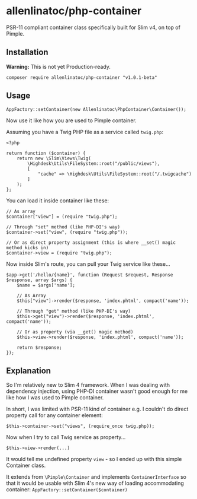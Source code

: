 # allenlinatoc/php-container

PSR-11 compliant container class specifically built for Slim v4, on top of Pimple.

## Installation

**Warning:** This is not yet Production-ready.

`composer require allenlinatoc/php-container "v1.0.1-beta"`  

## Usage

```
AppFactory::setContainer(new Allenlinatoc\PhpContainer\Container());
```

Now use it like how you are used to Pimple container.

Assuming you have a Twig PHP file as a service called `twig.php`:

```
<?php

return function ($container) {
    return new \Slim\Views\Twig(
        \Highdesk\Utils\FileSystem::root("/public/views"),
        [
            "cache" => \Highdesk\Utils\FileSystem::root("/.twigcache")
        ]
    );
};
```

You can load it inside container like these:

```
// As array
$container["view"] = (require "twig.php");

// Through "set" method (like PHP-DI's way)
$container->set("view", (require "twig.php"));

// Or as direct property assignment (this is where __set() magic method kicks in)
$container->view = (require "twig.php"); 
```

Now inside Slim's route, you can pull your Twig service like these...
```
$app->get('/hello/{name}', function (Request $request, Response $response, array $args) {
    $name = $args['name'];
    
    // As Array
    $this["view"]->render($response, 'index.phtml', compact('name'));
    
    // Through "get" method (like PHP-DI's way)
    $this->get("view")->render($response, 'index.phtml', compact('name'));
    
    // Or as property (via __get() magic method)
    $this->view->render($response, 'index.phtml', compact('name'));
    
    return $response;
});
```

## Explanation

So I'm relatively new to Slim 4 framework. When I was dealing with dependency injection, using PHP-DI container wasn't
good enough for me like how I was used to Pimple container.

In short, I was limited with PSR-11 kind of container e.g. I couldn't do direct property call for any container element:

`$this->container->set("views", (require_once twig.php));`

Now when I try to call Twig service as property...

`$this->view->render(...)`
 
It would tell me undefined property `view` - so I ended up with this simple Container class.

It extends from `\Pimple\Container` and implements `ContainerInterface` so that it would be usable with Slim 4's new
way of loading accommodating container: `AppFactory::setContainer($container)`
